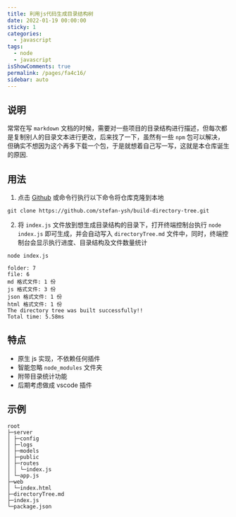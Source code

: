 ```yaml
---
title: 利用js代码生成目录结构树
date: 2022-01-19 00:00:00
sticky: 1
categories:
  - javascript
tags:
  - node
  - javascript
isShowComments: true
permalink: /pages/fa4c16/
sidebar: auto
---
```


## 说明

常常在写 `markdown` 文档的时候，需要对一些项目的目录结构进行描述，但每次都是复制别人的目录文本进行更改，后来找了一下，虽然有一些 `npm` 包可以解决，但确实不想因为这个再多下载一个包，于是就想着自己写一写，这就是本仓库诞生的原因.

## 用法

1. 点击 [Github](https://github.com/stefan-ysh/build-directory-tree.git) 或命令行执行以下命令将仓库克隆到本地

```
git clone https://github.com/stefan-ysh/build-directory-tree.git
```

2. 将 `index.js` 文件放到想生成目录结构的目录下，打开终端控制台执行 `node index.js` 即可生成，并会自动写入 `directoryTree.md` 文件中，同时，终端控制台会显示执行进度、目录结构及文件数量统计

```
node index.js
```

```
folder: 7
file: 6
md 格式文件: 1 份
js 格式文件: 3 份
json 格式文件: 1 份
html 格式文件: 1 份
The directory tree was built successfully!!
Total time: 5.58ms
```

## 特点

- 原生 js 实现，不依赖任何插件
- 智能忽略 `node_modules` 文件夹
- 附带目录统计功能
- 后期考虑做成 vscode 插件

## 示例

```
root
├─server
│ ├─config
│ ├─logs
│ ├─models
│ ├─public
│ ├─routes
│ │ └─index.js
│ └─app.js
├─web
│ └─index.html
├─directoryTree.md
├─index.js
└─package.json
```

